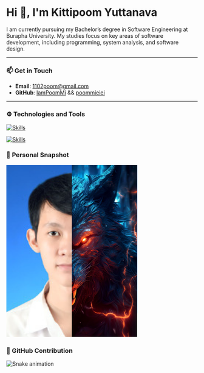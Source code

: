 # Hi 👋, I'm Kittipoom Yuttanava

I am currently pursuing my Bachelor’s degree in Software Engineering at Burapha University. My studies focus on key areas of software development, including programming, system analysis, and software design.

---

### 📫 **Get in Touch**
- **Email**: 1102poom@gmail.com
- **GitHub**: [IamPoomMi](https://github.com/IamPoomMi) && [poommieiei](https://github.com/poommieiei)

---

### ⚙️ **Technologies and Tools**

[![Skills](https://skillicons.dev/icons?i=typescript,js,html,css,php,react,laravel,nodejs,express,tailwind,bootstrap,java,mysql,flutter,postgresql,git,postman,docker)](https://skillicons.dev)

[![Skills](https://skillicons.dev/icons?i=all)](https://skillicons.dev)


### 📸 **Personal Snapshot**
![Kittipoom Yuttanava](poom8.png)


### 🐍 GitHub Contribution

![Snake animation](https://raw.githubusercontent.com/poommieiei/poommieiei/refs/heads/output/github-contribution-grid-snake.svg)